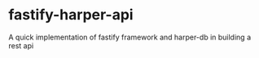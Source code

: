 # fastify-harper-api
A quick implementation of fastify framework and harper-db in building a rest api
